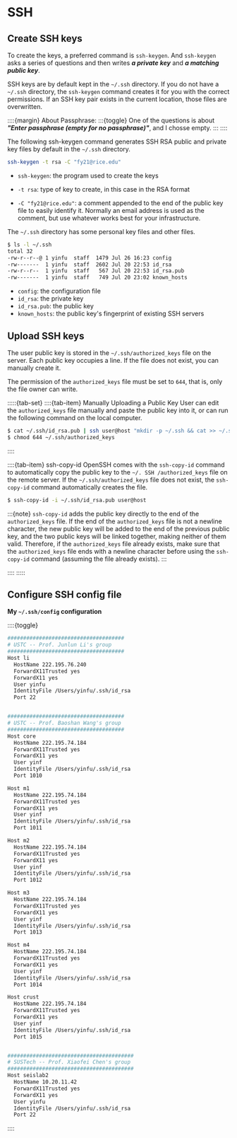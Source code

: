 # SSH





## Create SSH keys
To create the keys, a preferred command is `ssh-keygen`. And `ssh-keygen` asks a series of questions and then writes **_a private key_** and **_a matching public key_**.

SSH keys are by default kept in the `~/.ssh` directory. If you do not have a `~/.ssh` directory, the `ssh-keygen` command creates it for you with the correct permissions. If an SSH key pair exists in the current location, those files are overwritten.

::::{margin} About Passphrase:
:::{toggle}
One of the questions is about **_"Enter passphrase (empty for no passphrase)"_**, and I chosse empty.
:::
::::


The following ssh-keygen command generates SSH RSA public and private key files by default in the `~/.ssh` directory.


```bash
ssh-keygen -t rsa -C "fy21@rice.edu"
```

- `ssh-keygen`: the program used to create the keys

- `-t rsa`: type of key to create, in this case in the RSA format

- `-C "fy21@rice.edu"`: a comment appended to the end of the public key file to easily identify it. Normally an email address is used as the comment, but use whatever works best for your infrastructure.

The `~/.ssh` directory has some personal key files and other files.

```bash
$ ls -l ~/.ssh
total 32
-rw-r--r--@ 1 yinfu  staff  1479 Jul 26 16:23 config
-rw-------  1 yinfu  staff  2602 Jul 20 22:53 id_rsa
-rw-r--r--  1 yinfu  staff   567 Jul 20 22:53 id_rsa.pub
-rw-------  1 yinfu  staff   749 Jul 20 23:02 known_hosts
```

- `config`: the configuration file
- `id_rsa`: the private key
- `id_rsa.pub`: the public key
- `known_hosts`: the public key's fingerprint of existing SSH servers


## Upload SSH keys

The user public key is stored in the `~/.ssh/authorized_keys` file on the server. Each public key occupies a line. If the file does not exist, you can manually create it. 

The permission of the `authorized_keys` file must be set to `644`, that is, only the file owner can write.


:::::{tab-set}
::::{tab-item} Manually Uploading a Public Key
User can edit the `authorized_keys` file manually and paste the public key into it, or can run the following command on the local computer.

```bash
$ cat ~/.ssh/id_rsa.pub | ssh user@host "mkdir -p ~/.ssh && cat >> ~/.ssh/authorized_keys"
$ chmod 644 ~/.ssh/authorized_keys
```
::::

::::{tab-item} ssh-copy-id
OpenSSH comes with the `ssh-copy-id` command to automatically copy the public key to the `~/. SSH /authorized_keys` file on the remote server. If the `~/.ssh/authorized_keys` file does not exist, the `ssh-copy-id` command automatically creates the file.
 

```bash
$ ssh-copy-id -i ~/.ssh/id_rsa.pub user@host
```
:::{note}
`ssh-copy-id` adds the public key directly to the end of the `authorized_keys` file. If the end of the `authorized_keys` file is not a newline character, the new public key will be added to the end of the previous public key, and the two public keys will be linked together, making neither of them valid. Therefore, if the `authorized_keys` file already exists, make sure that the `authorized_keys` file ends with a newline character before using the `ssh-copy-id` command (assuming the file already exists).
:::



::::
:::::




## Configure SSH config file

**My `~/.ssh/config` configuration**

::::{toggle}
```bash
#####################################
# USTC -- Prof. Junlun Li's group
#####################################
Host li
  HostName 222.195.76.240
  ForwardX11Trusted yes
  ForwardX11 yes
  User yinfu
  IdentityFile /Users/yinfu/.ssh/id_rsa
  Port 22


#####################################
# USTC -- Prof. Baoshan Wang's group
#####################################
Host core
  HostName 222.195.74.184
  ForwardX11Trusted yes
  ForwardX11 yes
  User yinf
  IdentityFile /Users/yinfu/.ssh/id_rsa
  Port 1010

Host m1
  HostName 222.195.74.184
  ForwardX11Trusted yes
  ForwardX11 yes
  User yinf
  IdentityFile /Users/yinfu/.ssh/id_rsa
  Port 1011

Host m2
  HostName 222.195.74.184
  ForwardX11Trusted yes
  ForwardX11 yes
  User yinf
  IdentityFile /Users/yinfu/.ssh/id_rsa
  Port 1012

Host m3
  HostName 222.195.74.184
  ForwardX11Trusted yes
  ForwardX11 yes
  User yinf
  IdentityFile /Users/yinfu/.ssh/id_rsa
  Port 1013

Host m4
  HostName 222.195.74.184
  ForwardX11Trusted yes
  ForwardX11 yes
  User yinf
  IdentityFile /Users/yinfu/.ssh/id_rsa
  Port 1014

Host crust
  HostName 222.195.74.184
  ForwardX11Trusted yes
  ForwardX11 yes
  User yinf
  IdentityFile /Users/yinfu/.ssh/id_rsa
  Port 1015


########################################
# SUSTech -- Prof. Xiaofei Chen's group
########################################
Host seislab2
  HostName 10.20.11.42
  ForwardX11Trusted yes
  ForwardX11 yes
  User yinfu
  IdentityFile /Users/yinfu/.ssh/id_rsa
  Port 22

```
::::
